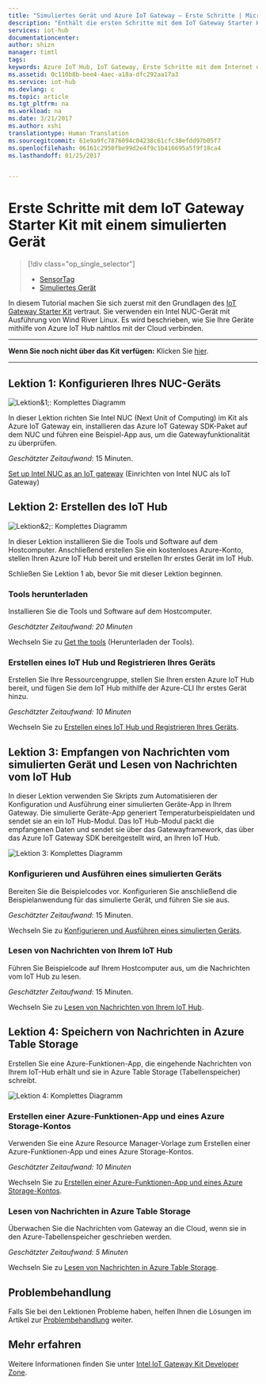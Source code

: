 ```yaml
---
title: "Simuliertes Gerät und Azure IoT Gateway – Erste Schritte | Microsoft-Dokumentation"
description: "Enthält die ersten Schritte mit dem IoT Gateway Starter Kit und Informationen zum Erstellen des Azure IoT Hub und Herstellen der Verbindung des Gateways mit dem IoT Hub."
services: iot-hub
documentationcenter: 
author: shizn
manager: timtl
tags: 
keywords: Azure IoT Hub, IoT Gateway, Erste Schritte mit dem Internet der Dinge, IoT Toolkit
ms.assetid: 0c110b8b-bee4-4aec-a18a-dfc292aa17a3
ms.service: iot-hub
ms.devlang: c
ms.topic: article
ms.tgt_pltfrm: na
ms.workload: na
ms.date: 3/21/2017
ms.author: xshi
translationtype: Human Translation
ms.sourcegitcommit: 61e9a9fc7876094c04238c61cfc38efdd97b05f7
ms.openlocfilehash: 06161c2950fbe99d2e4f9c1b416695a5f9f18ca4
ms.lasthandoff: 01/25/2017


---
```


# <a name="get-started-with-iot-gateway-starter-kit-with-a-simulated-device"></a>Erste Schritte mit dem IoT Gateway Starter Kit mit einem simulierten Gerät

> [!div class="op_single_selector"]
> * [SensorTag](iot-hub-gateway-kit-c-get-started.md)
> * [Simuliertes Gerät](iot-hub-gateway-kit-c-sim-get-started.md)

In diesem Tutorial machen Sie sich zuerst mit den Grundlagen des [IoT Gateway Starter Kit](https://aka.ms/gateway-kit) vertraut. Sie verwenden ein Intel NUC-Gerät mit Ausführung von Wind River Linux. Es wird beschrieben, wie Sie Ihre Geräte mithilfe von Azure IoT Hub nahtlos mit der Cloud verbinden.

***
**Wenn Sie noch nicht über das Kit verfügen:** Klicken Sie [hier](https://aka.ms/gateway-kit).
***

## <a name="lesson-1-configure-your-nuc"></a>Lektion 1: Konfigurieren Ihres NUC-Geräts
![Lektion&1;: Komplettes Diagramm](media/iot-hub-gateway-kit-lessons/e2e-sim-Lesson1.png)

In dieser Lektion richten Sie Intel NUC (Next Unit of Computing) im Kit als Azure IoT Gateway ein, installieren das Azure IoT Gateway SDK-Paket auf dem NUC und führen eine Beispiel-App aus, um die Gatewayfunktionalität zu überprüfen.

*Geschätzter Zeitaufwand*: 15 Minuten.

[Set up Intel NUC as an IoT gateway](iot-hub-gateway-kit-c-sim-lesson1-set-up-nuc.md) (Einrichten von Intel NUC als IoT Gateway)

## <a name="lesson-2-create-your-iot-hub"></a>Lektion 2: Erstellen des IoT Hub
![Lektion&2;: Komplettes Diagramm](media/iot-hub-gateway-kit-lessons/e2e-sim-Lesson2.png)

In dieser Lektion installieren Sie die Tools und Software auf dem Hostcomputer. Anschließend erstellen Sie ein kostenloses Azure-Konto, stellen Ihren Azure IoT Hub bereit und erstellen Ihr erstes Gerät im IoT Hub.

Schließen Sie Lektion 1 ab, bevor Sie mit dieser Lektion beginnen.

### <a name="get-the-tools"></a>Tools herunterladen
Installieren Sie die Tools und Software auf dem Hostcomputer.

*Geschätzter Zeitaufwand: 20 Minuten*

Wechseln Sie zu [Get the tools](iot-hub-gateway-kit-c-sim-lesson2-get-the-tools-win32.md) (Herunterladen der Tools).

### <a name="create-an-iot-hub-and-register-your-device"></a>Erstellen eines IoT Hub und Registrieren Ihres Geräts
Erstellen Sie Ihre Ressourcengruppe, stellen Sie Ihren ersten Azure IoT Hub bereit, und fügen Sie dem IoT Hub mithilfe der Azure-CLI Ihr erstes Gerät hinzu.

*Geschätzter Zeitaufwand: 10 Minuten*

Wechseln Sie zu [Erstellen eines IoT Hub und Registrieren Ihres Geräts](iot-hub-gateway-kit-c-sim-lesson2-register-device.md).

## <a name="lesson-3-receive-messages-from-the-simulated-device-and-read-messages-from-your-iot-hub"></a>Lektion 3: Empfangen von Nachrichten vom simulierten Gerät und Lesen von Nachrichten vom IoT Hub
In dieser Lektion verwenden Sie Skripts zum Automatisieren der Konfiguration und Ausführung einer simulierten Geräte-App in Ihrem Gateway. Die simulierte Geräte-App generiert Temperaturbeispieldaten und sendet sie an ein IoT Hub-Modul. Das IoT Hub-Modul packt die empfangenen Daten und sendet sie über das Gatewayframework, das über das Azure IoT Gateway SDK bereitgestellt wird, an Ihren IoT Hub.

![Lektion 3: Komplettes Diagramm](media/iot-hub-gateway-kit-lessons/e2e-sim-Lesson3.png)

### <a name="configure-and-run-a-simulated-device"></a>Konfigurieren und Ausführen eines simulierten Geräts
Bereiten Sie die Beispielcodes vor. Konfigurieren Sie anschließend die Beispielanwendung für das simulierte Gerät, und führen Sie sie aus.

*Geschätzter Zeitaufwand*: 15 Minuten.

Wechseln Sie zu [Konfigurieren und Ausführen eines simulierten Geräts](iot-hub-gateway-kit-c-sim-lesson3-configure-simulated-device-app.md).

### <a name="read-messages-from-your-iot-hub"></a>Lesen von Nachrichten von Ihrem IoT Hub
Führen Sie Beispielcode auf Ihrem Hostcomputer aus, um die Nachrichten vom IoT Hub zu lesen.

*Geschätzter Zeitaufwand*: 15 Minuten.

Wechseln Sie zu [Lesen von Nachrichten von Ihrem IoT Hub](iot-hub-gateway-kit-c-sim-lesson3-read-messages-from-hub.md).

## <a name="lesson-4-save-messages-to-azure-table-storage"></a>Lektion 4: Speichern von Nachrichten in Azure Table Storage
Erstellen Sie eine Azure-Funktionen-App, die eingehende Nachrichten von Ihrem IoT-Hub erhält und sie in Azure Table Storage (Tabellenspeicher) schreibt.

![Lektion 4: Komplettes Diagramm](media/iot-hub-gateway-kit-lessons/e2e-sim-Lesson4.png)

### <a name="create-an-azure-function-app-and-azure-storage-account"></a>Erstellen einer Azure-Funktionen-App und eines Azure Storage-Kontos
Verwenden Sie eine Azure Resource Manager-Vorlage zum Erstellen einer Azure-Funktionen-App und eines Azure Storage-Kontos.

*Geschätzter Zeitaufwand: 10 Minuten*

Wechseln Sie zu [Erstellen einer Azure-Funktionen-App und eines Azure Storage-Kontos](iot-hub-gateway-kit-c-sim-lesson4-deploy-resource-manager-template.md).

### <a name="read-messages-persisted-in-azure-table-storage"></a>Lesen von Nachrichten in Azure Table Storage
Überwachen Sie die Nachrichten vom Gateway an die Cloud, wenn sie in den Azure-Tabellenspeicher geschrieben werden.

*Geschätzter Zeitaufwand: 5 Minuten*

Wechseln Sie zu [Lesen von Nachrichten in Azure Table Storage](iot-hub-gateway-kit-c-sim-lesson4-read-table-storage.md).

## <a name="troubleshooting"></a>Problembehandlung
Falls Sie bei den Lektionen Probleme haben, helfen Ihnen die Lösungen im Artikel zur [Problembehandlung](iot-hub-gateway-kit-c-sim-troubleshooting.md) weiter.

## <a name="explore-more"></a>Mehr erfahren
Weitere Informationen finden Sie unter [Intel IoT Gateway Kit Developer Zone](https://software.intel.com/en-us/iot/hardware/gateways/dev-kit).
